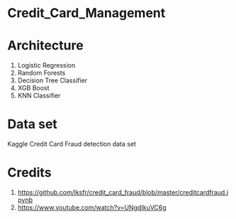 # Credit_Card_Management

# Architecture

1. Logistic Regression
2. Random Forests
3. Decision Tree Classifier
4. XGB Boost
5. KNN Classifier

# Data set

Kaggle Credit Card Fraud detection data set

# Credits

1. https://github.com/lksfr/credit_card_fraud/blob/master/creditcardfraud.ipynb
2. https://www.youtube.com/watch?v=UNgdIkuVC6g

